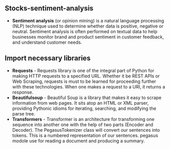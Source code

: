 ## Stocks-sentiment-analysis
- **Sentiment analysis** (or opinion mining) is a natural language processing (NLP) technique used to determine whether data is positive, negative or neutral. Sentiment analysis is often performed on textual data to help businesses monitor brand and product sentiment in customer feedback, and understand customer needs.

## Import necessary libraries
- **Requests** - Requests library is one of the integral part of Python for making HTTP requests to a specified URL. Whether it be REST APIs or Web Scraping, requests is must to be learned for proceeding further with these technologies. When one makes a request to a URI, it returns a response.
- **Beautifulsoup** - Beautiful Soup is a library that makes it easy to scrape information from web pages. It sits atop an HTML or XML parser, providing Pythonic idioms for iterating, searching, and modifying the parse tree.
- **Transformers** - Transformer is an architecture for transforming one sequence into another one with the help of two parts (Encoder and Decoder). The PegasusTokenizer class will convert our sentences into tokens. This is a numbered representation of our sentences. pegasus modole use for reading a document and producing a summary.

